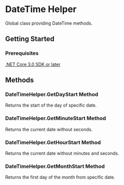 # DateTime Helper
Global class providing DateTime methods.

## Getting Started

### Prerequisites

[.NET Core 3.0 SDK or later](https://dotnet.microsoft.com/download/dotnet-core/3.0)

## Methods

### DateTimeHelper.GetDayStart Method
Returns the start of the day of specific date.

### DateTimeHelper.GetMinuteStart Method
Returns the current date without seconds.

### DateTimeHelper.GetHourStart Method
Returns the current date without minutes and seconds.

### DateTimeHelper.GetMonthStart Method
Returns the first day of the month from specific date.